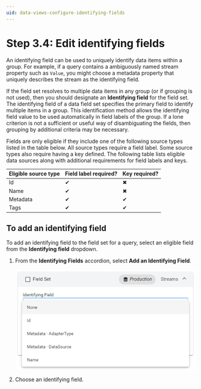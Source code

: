 ```yaml
---
uid: data-views-configure-identifying-fields
---
```


# Step 3.4: Edit identifying fields

An identifying field can be used to uniquely identify data items within a group. For example, if a query contains a ambiguously named stream property such as `Value`, you might choose a metadata property that uniquely describes the stream as the identifying field. 

If the field set resolves to multiple data items in any group (or if grouping is not used), then you should designate an **Identifying field** for the field set. The identifying field of a data field set specifies the primary field to identify multiple items in a group. This identification method allows the identifying field value to be used automatically in field labels of the group. If a lone criterion is not a sufficient or useful way of disambiguating the fields, then grouping by additional criteria may be necessary. 

Fields are only eligible if they include one of the following source types listed in the table below. All source types require a field label. Some source types also require having a key defined. The following table lists eligible data sources along with additional requirements for field labels and keys.

| Eligible source type | Field label required? | Key required? |
|----------------------|-----------------------|---------------|
| Id                   | ✔                    | &#10006;      |
| Name                 | ✔                    | &#10006;      |
| Metadata             | ✔                    | ✔             |
| Tags                 | ✔                    | ✔             |

## To add an identifying field

To add an identifying field to the field set for a query, select an eligible field from the **Identifying field** dropdown.

1. From the **Identifying Fields** accordion, select **Add an Identifying Field**.

	![add-an-identifying-field](_images/add-an-identifying-field.png)

1. Choose an identifying field.
